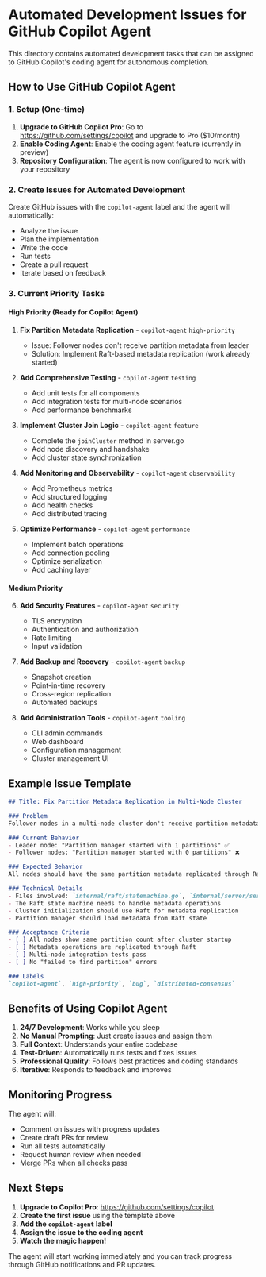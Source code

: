 # Automated Development Issues for GitHub Copilot Agent

This directory contains automated development tasks that can be assigned to GitHub Copilot's coding agent for autonomous completion.

## How to Use GitHub Copilot Agent

### 1. Setup (One-time)
1. **Upgrade to GitHub Copilot Pro**: Go to https://github.com/settings/copilot and upgrade to Pro ($10/month)
2. **Enable Coding Agent**: Enable the coding agent feature (currently in preview)
3. **Repository Configuration**: The agent is now configured to work with your repository

### 2. Create Issues for Automated Development
Create GitHub issues with the `copilot-agent` label and the agent will automatically:
- Analyze the issue
- Plan the implementation
- Write the code
- Run tests
- Create a pull request
- Iterate based on feedback

### 3. Current Priority Tasks

#### High Priority (Ready for Copilot Agent)
1. **Fix Partition Metadata Replication** - `copilot-agent` `high-priority`
   - Issue: Follower nodes don't receive partition metadata from leader
   - Solution: Implement Raft-based metadata replication (work already started)

2. **Add Comprehensive Testing** - `copilot-agent` `testing`
   - Add unit tests for all components
   - Add integration tests for multi-node scenarios
   - Add performance benchmarks

3. **Implement Cluster Join Logic** - `copilot-agent` `feature`
   - Complete the `joinCluster` method in server.go
   - Add node discovery and handshake
   - Add cluster state synchronization

4. **Add Monitoring and Observability** - `copilot-agent` `observability`
   - Add Prometheus metrics
   - Add structured logging
   - Add health checks
   - Add distributed tracing

5. **Optimize Performance** - `copilot-agent` `performance`
   - Implement batch operations
   - Add connection pooling
   - Optimize serialization
   - Add caching layer

#### Medium Priority
6. **Add Security Features** - `copilot-agent` `security`
   - TLS encryption
   - Authentication and authorization
   - Rate limiting
   - Input validation

7. **Add Backup and Recovery** - `copilot-agent` `backup`
   - Snapshot creation
   - Point-in-time recovery
   - Cross-region replication
   - Automated backups

8. **Add Administration Tools** - `copilot-agent` `tooling`
   - CLI admin commands
   - Web dashboard
   - Configuration management
   - Cluster management UI

## Example Issue Template

```markdown
## Title: Fix Partition Metadata Replication in Multi-Node Cluster

### Problem
Follower nodes in a multi-node cluster don't receive partition metadata from the leader node, causing "failed to find partition" errors.

### Current Behavior
- Leader node: "Partition manager started with 1 partitions" ✅
- Follower nodes: "Partition manager started with 0 partitions" ❌

### Expected Behavior
All nodes should have the same partition metadata replicated through Raft consensus.

### Technical Details
- Files involved: `internal/raft/statemachine.go`, `internal/server/server.go`, `internal/partition/manager.go`
- The Raft state machine needs to handle metadata operations
- Cluster initialization should use Raft for metadata replication
- Partition manager should load metadata from Raft state

### Acceptance Criteria
- [ ] All nodes show same partition count after cluster startup
- [ ] Metadata operations are replicated through Raft
- [ ] Multi-node integration tests pass
- [ ] No "failed to find partition" errors

### Labels
`copilot-agent`, `high-priority`, `bug`, `distributed-consensus`
```

## Benefits of Using Copilot Agent

1. **24/7 Development**: Works while you sleep
2. **No Manual Prompting**: Just create issues and assign them
3. **Full Context**: Understands your entire codebase
4. **Test-Driven**: Automatically runs tests and fixes issues
5. **Professional Quality**: Follows best practices and coding standards
6. **Iterative**: Responds to feedback and improves

## Monitoring Progress

The agent will:
- Comment on issues with progress updates
- Create draft PRs for review
- Run all tests automatically
- Request human review when needed
- Merge PRs when all checks pass

## Next Steps

1. **Upgrade to Copilot Pro**: https://github.com/settings/copilot
2. **Create the first issue** using the template above
3. **Add the `copilot-agent` label**
4. **Assign the issue to the coding agent**
5. **Watch the magic happen!**

The agent will start working immediately and you can track progress through GitHub notifications and PR updates.
